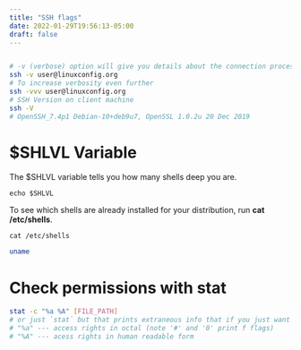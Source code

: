 ```yaml
---
title: "SSH flags"
date: 2022-01-29T19:56:13-05:00
draft: false
---
```

```bash

# -v (verbose) option will give you details about the connection process of SSH. This is useful when troubleshooting a troublesome connection.
ssh -v user@linuxconfig.org
# To increase verbosity even further
ssh -vvv user@linuxconfig.org
# SSH Version on client machine
ssh -V
# OpenSSH_7.4p1 Debian-10+deb9u7, OpenSSL 1.0.2u 20 Dec 2019

```

# $SHLVL Variable

The $SHLVL variable tells you how many shells deep you are.

```
echo $SHLVL
```

To see which shells are already installed for your distribution, run **cat /etc/shells**.

```
cat /etc/shells
```

```bash
uname
```

# Check permissions with stat

```bash
stat -c "%a %A" [FILE_PATH]
# or just `stat` but that prints extraneous info that if you just want the permission number 
# "%a" --- access rights in octal (note '#' and '0' print f flags)
# "%A" --- acess rights in human readable form
```





